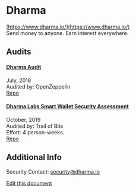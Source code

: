 
# Dharma
  
[https://www.dharma.io/](https://www.dharma.io/)<br>
Send money to anyone. Earn interest everywhere.


## Audits



#### [Dharma Audit](https://blog.openzeppelin.com/dharma-audit-2f1386455688/)

July, 2018<br>
Audited by: OpenZeppelin<br>
[Repo](https://github.com/dharmaprotocol/charta/tree/b110959477cf37375bf7e9344d40eb85219c8575)
      


#### [Dharma Labs Smart Wallet Security Assessment](https://github.com/trailofbits/publications/blob/master/reviews/dharma-smartwallet.pdf)

October, 2019<br>
Audited by: Trail of Bits<br>Effort: 4 person-weeks.<br>
[Repo](https://github.com/dharmaprotocol/dharma-smart-wallet/tree/b1d510d03b97a9c8457b9c0b9c91568a09ccc95d)
      

  



## Additional Info

Security Contact: security@dharma.io


[Edit this document](https://github.com/ConsenSys/blockchainSecurityDB/blob/master/projects/dharma.json)